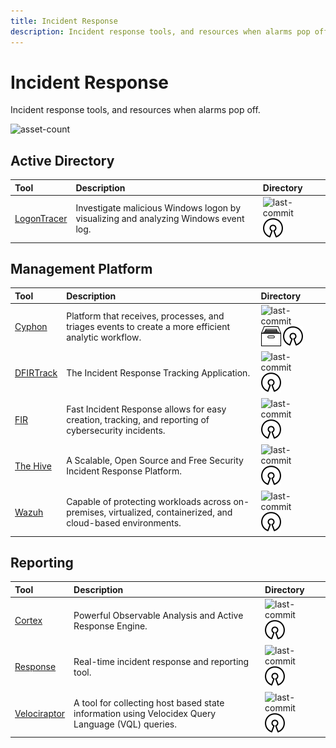 ```yaml
---
title: Incident Response
description: Incident response tools, and resources when alarms pop off.
---
```


# Incident Response

Incident response tools, and resources when alarms pop off.

![asset-count](https://img.shields.io/badge/Tools%20%26%20Resources%20Available-9-A65F5F?style=for-the-badge)

## Active Directory

| Tool | Description | Directory |
| :--- | :--- | :--- |
| [LogonTracer](https://github.com/JPCERTCC/LogonTracer) | Investigate malicious Windows logon by visualizing and analyzing Windows event log. | ![last-commit](https://img.shields.io/github/last-commit/JPCERTCC/LogonTracer?color=a65f5f&style=flat-square) ![opensource](../../assets/img/icons/open-source.png) |

## Management Platform

| Tool | Description | Directory |
| :--- | :--- | :--- |
| [Cyphon](https://github.com/cyphonmdr/cyphon) | Platform that receives, processes, and triages events to create a more efficient analytic workflow. | ![last-commit](https://img.shields.io/github/last-commit/cyphonmdr/cyphon?color=a65f5f&style=flat-square) ![archive](../../assets/img/icons/archived.png) ![opensource](../../assets/img/icons/open-source.png) |
| [DFIRTrack](https://github.com/dfirtrack/dfirtrack) | The Incident Response Tracking Application. |  ![last-commit](https://img.shields.io/github/last-commit/dfirtrack/dfirtrack?color=a65f5f&style=flat-square) ![opensource](../../assets/img/icons/open-source.png) |
| [FIR](https://github.com/certsocietegenerale/FIR) | Fast Incident Response allows for easy creation, tracking, and reporting of cybersecurity incidents. | ![last-commit](https://img.shields.io/github/last-commit/certsocietegenerale/FIR?color=a65f5f&style=flat-square) ![opensource](../../assets/img/icons/open-source.png) |
| [The Hive](https://github.com/TheHive-Project/TheHive) | A Scalable, Open Source and Free Security Incident Response Platform. | ![last-commit](https://img.shields.io/github/last-commit/TheHive-Project/TheHive?color=a65f5f&style=flat-square) ![opensource](../../assets/img/icons/open-source.png) |
| [Wazuh](https://github.com/wazuh/wazuh) | Capable of protecting workloads across on-premises, virtualized, containerized, and cloud-based environments. | ![last-commit](https://img.shields.io/github/last-commit/wazuh/wazuh?color=a65f5f&style=flat-square) ![opensource](../../assets/img/icons/open-source.png) |

## Reporting

| Tool | Description | Directory |
| :--- | :--- | :--- |
| [Cortex](https://github.com/TheHive-Project/Cortex) | Powerful Observable Analysis and Active Response Engine. |  ![last-commit](https://img.shields.io/github/last-commit/TheHive-Project/Cortex?color=a65f5f&style=flat-square) ![opensource](../../assets/img/icons/open-source.png) |
| [Response](https://github.com/monzo/response) | Real-time incident response and reporting tool. |  ![last-commit](https://img.shields.io/github/last-commit/monzo/response?color=a65f5f&style=flat-square) ![opensource](../../assets/img/icons/open-source.png) |
| [Velociraptor](https://github.com/Velocidex/velociraptor) | A tool for collecting host based state information using Velocidex Query Language \(VQL\) queries. |  ![last-commit](https://img.shields.io/github/last-commit/Velocidex/velociraptor?color=a65f5f&style=flat-square) ![opensource](../../assets/img/icons/open-source.png) |